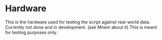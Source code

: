 # Hardware

This is the hardware used for testing the script against real-world data.
Currently not done and in development. (ask Mnem about it)
This is meant for testing purposes only.
